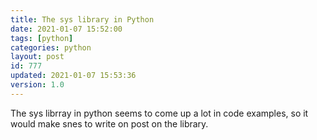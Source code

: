 ```yaml
---
title: The sys library in Python
date: 2021-01-07 15:52:00
tags: [python]
categories: python
layout: post
id: 777
updated: 2021-01-07 15:53:36
version: 1.0
---
```


The sys librray in python seems to come up a lot in code examples, so it would make snes to write on post on the library.

<!-- more -->

